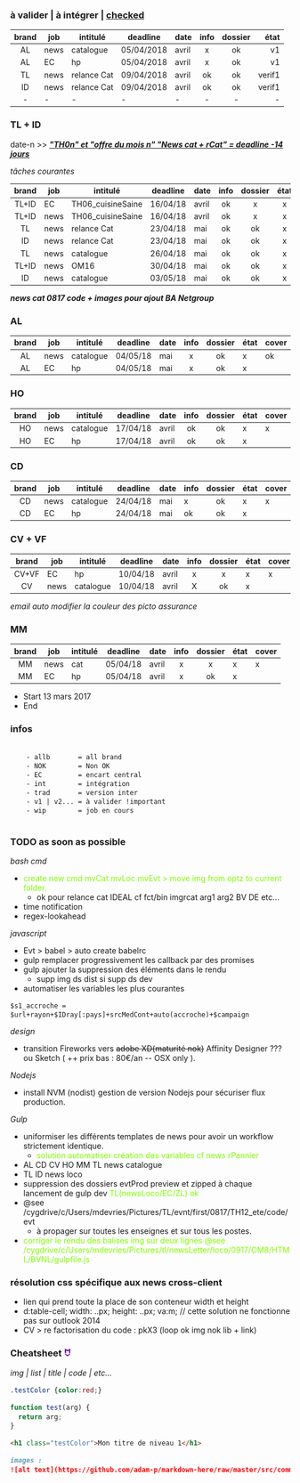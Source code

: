### à valider | à intégrer | [checked](.\dl2018done.md)

| brand | job  | intitulé    | deadline   | date  | info  | dossier | état   |
| :---: | ---  | ---         | ---        | ---   | :---: | :---:   | ---:   |
| AL    | news | catalogue   | 05/04/2018 | avril | x     | ok      | v1     |
| AL    | EC   | hp          | 05/04/2018 | avril | x     | ok      | v1     |
| TL    | news | relance Cat | 09/04/2018 | avril | ok    | ok      | verif1 |
| ID    | news | relance Cat | 09/04/2018 | avril | ok    | ok      | verif1 |
| -     | -    | -           | -          | -     | -     | -       | -      |

<!-- | TL    | news | relance panier | 18/07/2017 | aout | ok    | ok      | int    | -->

### TL + ID
date-n >>
[ ***"TH0n" et "offre du mois n" "News cat + rCat" = deadline -14 jours*** ](./fctRm14Days.html)

*tâches courantes*

| brand | job  | intitulé          | deadline | date  | info  | dossier | état  | date-n   |
| :---: | ---  | ---               | ---      | ---   | :---: | :---:   | :---: | :---     |
| TL+ID | EC   | TH06_cuisineSaine | 16/04/18 | avril | ok    | x       | x     | 02/04/18 |
| TL+ID | news | TH06_cuisineSaine | 16/04/18 | avril | ok    | x       | x     | 02/04/18 |
| TL    | news | relance Cat       | 23/04/18 | mai   | ok    | ok      | x     | 09/04/18 |
| ID    | news | relance Cat       | 23/04/18 | mai   | ok    | ok      | x     | 09/04/18 |
| TL    | news | catalogue         | 26/04/18 | mai   | ok    | ok      | x     | 12/04/18 |
| TL+ID | news | OM16              | 30/04/18 | mai   | ok    | ok      | x     | 16/04/18 |
| ID    | news | catalogue         | 03/05/18 | mai   | ok    | ok      | x     | 19/04/18 |

***news cat 0817 code + images pour ajout BA Netgroup***
<!-- | TL    | news-land | surpression      | 02/01/2018 | jan  | x     | x       | x     |            | -->

### AL

| brand | job  | intitulé  | deadline | date | info  | dossier | état | cover |
| :---: | ---  | ---       | ---      | ---  | :---: | :---:   | ---  | :---  |
| AL    | news | catalogue | 04/05/18 | mai  | x     | ok      | x    | ok    |
| AL    | EC   | hp        | 04/05/18 | mai  | x     | ok      | x    |

### HO

| brand | job  | intitulé  | deadline | date  | info  | dossier | état | cover |
| :---: | ---  | ---       | ---      | ---   | :---: | :---:   | ---  | :---  |
| HO    | news | catalogue | 17/04/18 | avril | ok    | ok      | x    | x     |
| HO    | EC   | hp        | 17/04/18 | avril | ok    | ok      | x    |

### CD

| brand | job  | intitulé  | deadline | date | info | dossier | état | cover |
| :---: | ---  | ---       | ---      | ---  | :--- | :---:   | ---  | :---  |
| CD    | news | catalogue | 24/04/18 | mai  | x    | ok      | x    | x     |
| CD    | EC   | hp        | 24/04/18 | mai  | ok   | ok      | x    |

### CV + VF

| brand | job  | intitulé  | deadline | date  | info  | dossier | état | cover |
| :---: | ---  | ---       | ---      | ---   | :---: | :---:   | ---  | :---  |
| CV+VF | EC   | hp        | 10/04/18 | avril | x     | x       | x    | x     |
| CV    | news | catalogue | 10/04/18 | avril | X     | ok      | x    |
*email auto modifier la couleur des picto assurance*

### MM

| brand | job  | intitulé | deadline | date  | info  | dossier | état | cover |
| :---: | ---  | ---      | ---      | ---   | :---: | :---:   | ---  | :---  |
| MM    | news | cat      | 05/04/18 | avril | x     | x       | x    | x     |
| MM    | EC   | hp       | 05/04/18 | avril | x     | ok      | x    |

- Start 13 mars 2017
- End

### infos

<pre>
	<code>
	- allb       = all brand
	- NOK        = Non OK
	- EC         = encart central
	- int        = intégration
	- trad       = version inter
	- v1 | v2... = à valider !important
	- wip        = job en cours
	</code>
</pre>

### TODO as soon as possible
*bash cmd*
<!-- - fct create $date_cov_folder <span style="color: chartreuse;">OK > @see covcv C:\cygwin64\bin\</span> -->
- <span style="color: chartreuse;">create new cmd mvCat mvLoc mvEvt > move img from optz to current folder.</span>
	- ok pour relance cat IDEAL cf fct/bin imgrcat arg1 arg2 BV DE etc...
- time notification
- regex-lookahead

*javascript*
- Evt > babel > auto create babelrc
- gulp remplacer progressivement les callback par des promises
- gulp ajouter la suppression des éléments dans le rendu
	- supp img ds dist si supp ds dev
- automatiser les variables les plus courantes
```javscript
$s1_accroche = $url+rayon+$IDray[:pays]+srcMedCont+auto(accroche)+$campaign
```

*design*
- transition Fireworks vers <s>adobe XD(maturité nok)</s> Affinity Designer ??? ou Sketch ( ++ prix bas : 80€/an -- OSX only ).

*Nodejs*
- install NVM (nodist) gestion de version Nodejs pour sécuriser flux production. 

*Gulp*
- uniformiser les différents templates de news pour avoir un workflow strictement identique.
	- <span style="color: chartreuse;">solution automatiser création des variables cf news rPannier</span>
- AL CD CV HO MM TL news catalogue
- TL ID news loco
- suppression des dossiers evtProd preview et zipped à chaque lancement de gulp dev <span style="color: chartreuse;">TL(newsLoco/EC/ZL) ok</span>
- @see /cygdrive/c/Users/mdevries/Pictures/TL/evnt/first/0817/TH12_ete/code/evt
	- à propager sur toutes les enseignes et sur tous les postes.
- <span style="color: chartreuse;">corriger le rendu des balises img sur deux lignes @see /cygdrive/c/Users/mdevries/Pictures/tl/newsLetter/loco/0917/OM8/HTML/BVNL/gulpfile.js</span>

### résolution css spécifique aux news cross-client
- lien qui prend toute la place de son conteneur width et height
- d:table-cell; width: ..px; height: ..px; va:m; // cette solution ne fonctionne pas sur outlook 2014
- CV > re factorisation du code : pkX3 (loop ok img nok lib + link)

### Cheatsheet ![alt text](https://github.com/adam-p/markdown-here/raw/master/src/common/images/icon14.png "Logo Title Text 1") 
*img | list | title | code | etc...*
```css
.testColor {color:red;}
```
```javascript
function test(arg) {
  return arg;
}
```
```html
<h1 class="testColor">Mon titre de niveau 1</h1>
```
```markdown
images :
![alt text](https://github.com/adam-p/markdown-here/raw/master/src/common/images/icon14.png "Logo Title Text 1")
```